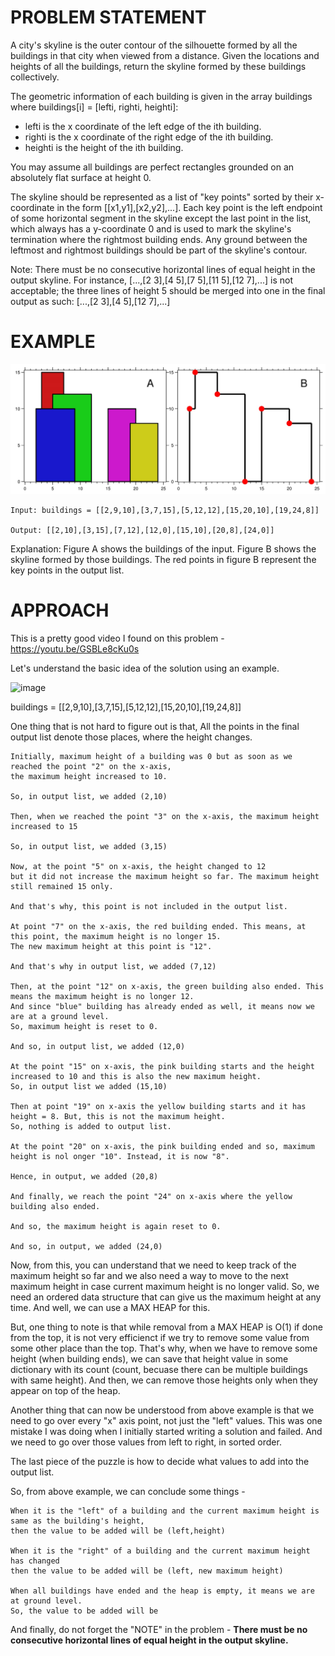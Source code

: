 # PROBLEM STATEMENT

A city's skyline is the outer contour of the silhouette formed by all the buildings in that city when viewed from a distance. Given the locations and heights of all the buildings, return the skyline formed by these buildings collectively.

The geometric information of each building is given in the array buildings where buildings[i] = [lefti, righti, heighti]:

 - lefti is the x coordinate of the left edge of the ith building.
 - righti is the x coordinate of the right edge of the ith building.
 - heighti is the height of the ith building.

You may assume all buildings are perfect rectangles grounded on an absolutely flat surface at height 0.

The skyline should be represented as a list of "key points" sorted by their x-coordinate in the form [[x1,y1],[x2,y2],...]. Each key point is the left endpoint of some horizontal segment in the skyline except the last point in the list, which always has a y-coordinate 0 and is used to mark the skyline's termination where the rightmost building ends. Any ground between the leftmost and rightmost buildings should be part of the skyline's contour.

Note: There must be no consecutive horizontal lines of equal height in the output skyline. For instance, [...,[2 3],[4 5],[7 5],[11 5],[12 7],...] is not acceptable; the three lines of height 5 should be merged into one in the final output as such: [...,[2 3],[4 5],[12 7],...]

# EXAMPLE

![Alt text](image.png)

    Input: buildings = [[2,9,10],[3,7,15],[5,12,12],[15,20,10],[19,24,8]]

    Output: [[2,10],[3,15],[7,12],[12,0],[15,10],[20,8],[24,0]]

Explanation:
Figure A shows the buildings of the input.
Figure B shows the skyline formed by those buildings. The red points in figure B represent the key points in the output list.

# APPROACH

This is a pretty good video I found on this problem - https://youtu.be/GSBLe8cKu0s

Let's understand the basic idea of the solution using an example.

![image](https://assets.leetcode.com/users/images/c35b94ad-60a0-456f-802a-db71107cde3c_1706530509.289939.png)

buildings = [[2,9,10],[3,7,15],[5,12,12],[15,20,10],[19,24,8]]
	
	
One thing that is not hard to figure out is that, All the points in the final output list denote those places, where the height changes. 

	Initially, maximum height of a building was 0 but as soon as we reached the point "2" on the x-axis, 
	the maximum height increased to 10.
	
	So, in output list, we added (2,10)
	
	Then, when we reached the point "3" on the x-axis, the maximum height increased to 15
	
	So, in output list, we added (3,15)
	
	Now, at the point "5" on x-axis, the height changed to 12 
	but it did not increase the maximum height so far. The maximum height still remained 15 only.
	
	And that's why, this point is not included in the output list.
	
	At point "7" on the x-axis, the red building ended. This means, at this point, the maximum height is no longer 15.
	The new maximum height at this point is "12".
	
	And that's why in output list, we added (7,12)
	
	Then, at the point "12" on x-axis, the green building also ended. This means the maximum height is no longer 12.
	And since "blue" building has already ended as well, it means now we are at a ground level.
	So, maximum height is reset to 0.
	
	And so, in output list, we added (12,0)
	
	At the point "15" on x-axis, the pink building starts and the height increased to 10 and this is also the new maximum height.
	So, in output list we added (15,10)
	
	Then at point "19" on x-axis the yellow building starts and it has height = 8. But, this is not the maximum height.
	So, nothing is added to output list.
	
	At the point "20" on x-axis, the pink building ended and so, maximum height is nol onger "10". Instead, it is now "8".
	
	Hence, in output, we added (20,8)
	
	And finally, we reach the point "24" on x-axis where the yellow building also ended.
	
	And so, the maximum height is again reset to 0.
	
	And so, in output, we added (24,0)
	
Now, from this, you can understand that we need to keep track of the maximum height so far and we also need a way to move to the next maximum height in case current maximum height is no longer valid. So, we need an ordered data structure that can give us the maximum height at any time. And well, we can use a MAX HEAP for this.

But, one thing to note is that while removal from a MAX HEAP is O(1) if done from the top, it is not very efficienct if we try to remove some value from some other place than the top. That's why, when we have to remove some height (when building ends), we can save that height value in some dictionary with its count (count, becuase there can be multiple buildings with same height).  And then, we can remove those heights only when they appear on top of the heap. 

Another thing that can now be understood from above example is that we need to go over every "x" axis point, not just the "left" values. This was one mistake I was doing when I initially started writing a solution and failed. And we need to go over those values from left to right, in sorted order.

The last piece of the puzzle is how to decide what values to add into the output list.

So, from above example, we can conclude some things - 

	When it is the "left" of a building and the current maximum height is same as the building's height,
	then the value to be added will be (left,height)
	
	When it is the "right" of a building and the current maximum height has changed
	then the value to be added will be (left, new maximum height)
	
	When all buildings have ended and the heap is empty, it means we are at ground level.
	So, the value to be added will be 
	
And finally, do not forget the "NOTE" in the problem - **There must be no consecutive horizontal lines of equal height in the output skyline.**